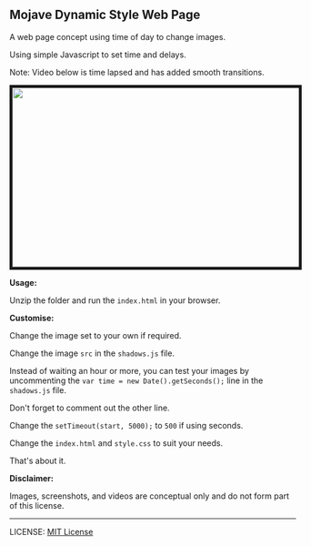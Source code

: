 ## Mojave Dynamic Style Web Page

A web page concept using time of day to change images.

Using simple Javascript to set time and delays.

Note: Video below is time lapsed and has added smooth transitions.

<a href="http://www.youtube.com/watch?feature=player_embedded&v=HFphX4dpAHk
" target="_blank"><img src="http://img.youtube.com/vi/HFphX4dpAHk/0.jpg"
alt="" width="560" height="315" border="5" /></a>

**Usage:**

Unzip the folder and run the `index.html` in your browser.

**Customise:**

Change the image set to your own if required.

Change the image `src` in the `shadows.js` file.

Instead of waiting an hour or more, you can test your images by uncommenting the `var time = new Date().getSeconds();` line in the `shadows.js` file.

Don't forget to comment out the other line.

Change the `setTimeout(start, 5000);` to `500` if using seconds.

Change the `index.html` and `style.css` to suit your needs.

That's about it.

**Disclaimer:**

Images, screenshots, and videos are conceptual only and do not form part of this license.

---

LICENSE: [MIT License](https://github.com/Aquafortis/mojave-dynamic-web/blob/master/LICENSE.txt)
